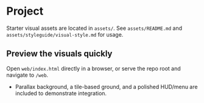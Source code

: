 # Project

Starter visual assets are located in `assets/`. See `assets/README.md` and `assets/styleguide/visual-style.md` for usage.

## Preview the visuals quickly

Open `web/index.html` directly in a browser, or serve the repo root and navigate to `/web`.
- Parallax background, a tile-based ground, and a polished HUD/menu are included to demonstrate integration.
